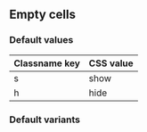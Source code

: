 ## Empty cells

<!-- <values.emptyCells> -->
### Default values
|Classname key|CSS value|
|-------------|---------|
|s            |show     |
|h            |hide     |

<!-- </values.emptyCells> -->

<!-- <variants.emptyCells> -->
### Default variants

<!-- </variants.emptyCells> -->